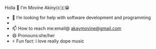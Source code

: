 Holla 👋
I'm Movine Akinyi🇰🇪😁

- 🤔 I’m looking for help with software development and programming
-
- 📫 How to reach me:email@ akaymovine@gmail.com
- 😄 Pronouns:she/her
- ⚡ Fun fact: i love really dope music

